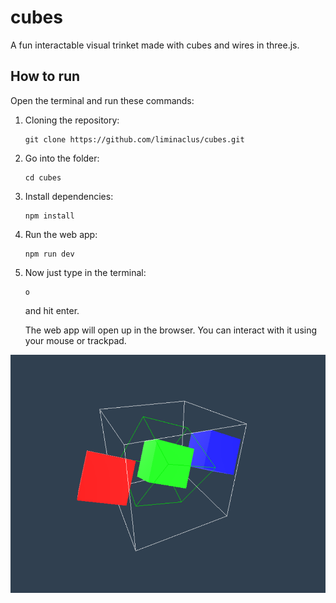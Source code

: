 # cubes
A fun interactable visual trinket made with cubes and wires in three.js.

## How to run
Open the terminal and run these commands:

1. Cloning the repository:
   ```
   git clone https://github.com/liminaclus/cubes.git
   ```
2. Go into the folder:
   ```
   cd cubes
   ```
3. Install dependencies:
   ```
   npm install
   ```
4. Run the web app:
   ```
   npm run dev
   ```
5. Now just type in the terminal:
   ```
   o
   ```
   and hit enter.

   The web app will open up in the browser. You can interact with it using your mouse or trackpad.

![screenshot](screenshot1.png)
